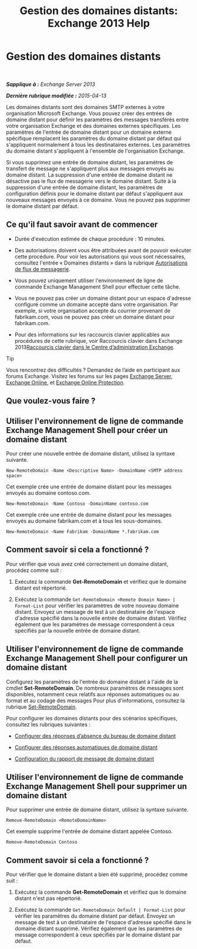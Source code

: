 ﻿---
title: 'Gestion des domaines distants: Exchange 2013 Help'
TOCTitle: Gestion des domaines distants
ms:assetid: 41a86907-bd9e-40d0-94d3-6deb95a0bffa
ms:mtpsurl: https://technet.microsoft.com/fr-fr/library/Aa997639(v=EXCHG.150)
ms:contentKeyID: 52057062
ms.date: 04/24/2018
mtps_version: v=EXCHG.150
f1_keywords:
- Microsoft.Exchange.Management.SnapIn.Esm.OrganizationConfiguration.NewRemoteDomainWizardForm.NewRemoteDomainWizardPage
ms.translationtype: HT
---

# Gestion des domaines distants

 

_**Sapplique à :** Exchange Server 2013_

_**Dernière rubrique modifiée :** 2015-04-13_

Les domaines distants sont des domaines SMTP externes à votre organisation Microsoft Exchange. Vous pouvez créer des entrées de domaine distant pour définir les paramètres des messages transférés entre votre organisation Exchange et des domaines externes spécifiques. Les paramètres de l'entrée de domaine distant pour un domaine externe spécifique remplacent les paramètres du domaine distant par défaut qui s'appliquent normalement à tous les destinataires externes. Les paramètres du domaine distant s'appliquent à l'ensemble de l'organisation Exchange.

Si vous supprimez une entrée de domaine distant, les paramètres de transfert de message ne s'appliquent plus aux messages envoyés au domaine distant. La suppression d'une entrée de domaine distant ne désactive pas le flux de messagerie vers le domaine distant. Suite à la suppression d'une entrée de domaine distant, les paramètres de configuration définis pour le domaine distant par défaut s'appliquent aux nouveaux messages envoyés à ce domaine. Vous ne pouvez pas supprimer le domaine distant par défaut.

## Ce qu'il faut savoir avant de commencer

  - Durée d'exécution estimée de chaque procédure : 10 minutes.

  - Des autorisations doivent vous être attribuées avant de pouvoir exécuter cette procédure. Pour voir les autorisations qui vous sont nécessaires, consultez l'entrée « Domaines distants » dans la rubrique [Autorisations de flux de messagerie](mail-flow-permissions-exchange-2013-help.md).

  - Vous pouvez uniquement utiliser l'environnement de ligne de commande Exchange Management Shell pour effectuer cette tâche.

  - Vous ne pouvez pas créer un domaine distant pour un espace d'adresse configuré comme un domaine accepté dans votre organisation. Par exemple, si votre organisation accepte du courrier provenant de fabrikam.com, vous ne pouvez pas créer un domaine distant pour fabrikam.com.

  - Pour des informations sur les raccourcis clavier applicables aux procédures de cette rubrique, voir Raccourcis clavier dans Exchange 2013[Raccourcis clavier dans le Centre d’administration Exchange](keyboard-shortcuts-in-the-exchange-admin-center-exchange-online-protection-help.md).

> [!TIP]
> Vous rencontrez des difficultés ? Demandez de l’aide en participant aux forums Exchange. Visitez les forums sur les pages <a href="https://go.microsoft.com/fwlink/p/?linkid=60612">Exchange Server</a>, <a href="https://go.microsoft.com/fwlink/p/?linkid=267542">Exchange Online</a>, et <a href="https://go.microsoft.com/fwlink/p/?linkid=285351">Exchange Online Protection</a>.


## Que voulez-vous faire ?

## Utiliser l'environnement de ligne de commande Exchange Management Shell pour créer un domaine distant

Pour créer une nouvelle entrée de domaine distant, utilisez la syntaxe suivante.

    New-RemoteDomain -Name <Descriptive Name> -DomainName <SMTP address space>

Cet exemple crée une entrée de domaine distant pour les messages envoyés au domaine contoso.com.

    New-RemoteDomain -Name Contoso -DomainName contoso.com

Cet exemple crée une entrée de domaine distant pour les messages envoyés au domaine fabrikam.com et à tous les sous-domaines.

    New-RemoteDomain -Name Fabrikam -DomainName *.fabrikam.com

## Comment savoir si cela a fonctionné ?

Pour vérifier que vous avez créé correctement un domaine distant, procédez comme suit :

1.  Exécutez la commande **Get-RemoteDomain** et vérifiez que le domaine distant est répertorié.

2.  Exécutez la commande `Get-RemoteDomain <Remote Domain Name> | Format-List` pour vérifier les paramètres de votre nouveau domaine distant. Envoyez un message de test à un destinataire de l'espace d'adresse spécifié dans la nouvelle entrée de domaine distant. Vérifiez également que les paramètres de message correspondent à ceux spécifiés par la nouvelle entrée de domaine distant.

## Utiliser l'environnement de ligne de commande Exchange Management Shell pour configurer un domaine distant

Configurez les paramètres de l'entrée do domaine distant à l'aide de la cmdlet **Set-RemoteDomain**. De nombreux paramètres de messages sont disponibles, notamment ceux relatifs aux réponses automatiques ou au format et au codage des messages Pour plus d'informations, consultez la rubrique [Set-RemoteDomain](https://technet.microsoft.com/fr-fr/library/aa997857\(v=exchg.150\)).

Pour configurer les domaines distants pour des scénarios spécifiques, consultez les rubriques suivantes :

  - [Configurer des réponses d’absence du bureau de domaine distant](configure-remote-domain-out-of-office-replies-exchange-2013-help.md)

  - [Configurer des réponses automatiques de domaine distant](configure-remote-domain-automatic-replies-exchange-2013-help.md)

  - [Configuration du rapport de message de domaine distant](configure-remote-domain-message-reporting-exchange-2013-help.md)

## Utiliser l'environnement de ligne de commande Exchange Management Shell pour supprimer un domaine distant

Pour supprimer une entrée de domaine distant, utilisez la syntaxe suivante.

    Remove-RemoteDomain <RemoteDomainName>

Cet exemple supprime l'entrée de domaine distant appelée Contoso.

    Remove-RemoteDomain Contoso

## Comment savoir si cela a fonctionné ?

Pour vérifier que le domaine distant a bien été supprimé, procédez comme suit :

1.  Exécutez la commande **Get-RemoteDomain** et vérifiez que le domaine distant n'est pas répertorié.

2.  Exécutez la commande `Get-RemoteDomain Default | Format-List` pour vérifier les paramètres du domaine distant par défaut. Envoyez un message de test à un destinataire de l'espace d'adresse spécifié dans le domaine distant supprimé. Vérifiez également que les paramètres de message correspondent à ceux spécifiés par le domaine distant par défaut.

